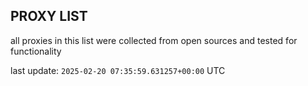## PROXY LIST

all proxies in this list were collected from open sources and tested for functionality

last update: `2025-02-20 07:35:59.631257+00:00` UTC
